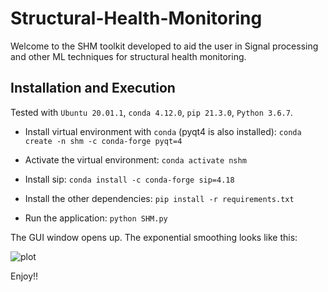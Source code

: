 # Structural-Health-Monitoring

Welcome to the SHM toolkit developed to aid the user in Signal processing and other ML techniques for structural health monitoring.

## Installation and Execution

Tested with `Ubuntu 20.01.1`, `conda 4.12.0`, `pip 21.3.0`, `Python 3.6.7`.

- Install virtual environment with `conda` (pyqt4 is also installed): `conda create -n shm -c conda-forge pyqt=4`

- Activate the virtual environment:
`conda activate nshm`
- Install sip: `conda install -c conda-forge sip=4.18`
- Install the other dependencies: `pip install -r requirements.txt`
- Run the application: `python SHM.py`

The GUI window opens up. The exponential smoothing looks like this:

![plot](./bexp.png)

Enjoy!!
